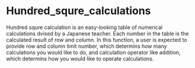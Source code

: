 # Hundred_squre_calculations
Hundred squre calculation is an easy-looking table of numerical calculations dvised by a Japanese teacher. Each number in the table is the calculated result of row and column. 
In this function, a user is expected to provide row and column limit number, which determins how many calculations you would like to do, and calculation operator like addition, which determins how you would like to operate calculations. 
